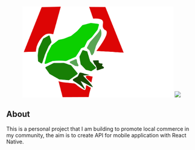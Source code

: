 

<p align="center">
    <img src="public/img/RanitaIMG0.png" width="400">
    <img src="https://raw.githubusercontent.com/laravel/art/master/logo-lockup/5%20SVG/2%20CMYK/1%20Full%20Color/laravel-logolockup-cmyk-red.svg" width="400">
</p>

## About
This is a personal project that I am building to promote local commerce in my community, the aim is to create API for mobile application with React Native.

